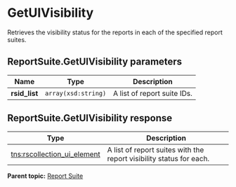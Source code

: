 # GetUIVisibility

Retrieves the visibility status for the reports in each of the specified report suites.

## ReportSuite.GetUIVisibility parameters

|Name|Type|Description|
|----|----|-----------|
|**rsid\_list** |`array(xsd:string)` |A list of report suite IDs.|

## ReportSuite.GetUIVisibility response

|Type|Description|
|----|-----------|
|[tns:rscollection\_ui\_element](../../data_types/r_rscollection_ui_element.md#) |A list of report suites with the report visibility status for each.|

**Parent topic:** [Report Suite](../../methods/report_suite/c_api_admin_methods_repsuite.md)

